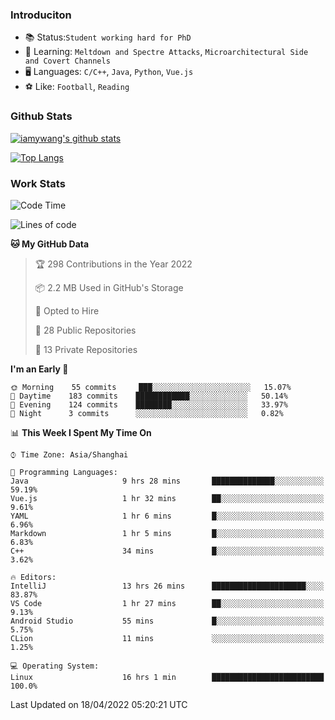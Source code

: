 ### Introduciton

- 📚 Status:`Student working hard for PhD`
- 🔎 Learning: `Meltdown and Spectre Attacks`, `Microarchitectural Side and Covert Channels`
- 🖥️ Languages: `C/C++`, `Java`, `Python`, `Vue.js`
- ⚽ Like: `Football`, `Reading`

### Github Stats

[![iamywang's github stats](https://github-readme-stats.vercel.app/api?username=iamywang&count_private=true&show_icons=true)]()

[![Top Langs](https://github-readme-stats.vercel.app/api/top-langs/?username=iamywang&layout=compact)]()

### Work Stats

<!--START_SECTION:waka-->
![Code Time](http://img.shields.io/badge/Code%20Time-273%20hrs%2015%20mins-blue)

![Lines of code](https://img.shields.io/badge/From%20Hello%20World%20I%27ve%20Written-523%20Thousand%20lines%20of%20code-blue)

**🐱 My GitHub Data** 

> 🏆 298 Contributions in the Year 2022
 > 
> 📦 2.2 MB Used in GitHub's Storage 
 > 
> 💼 Opted to Hire
 > 
> 📜 28 Public Repositories 
 > 
> 🔑 13 Private Repositories  
 > 
**I'm an Early 🐤** 

```text
🌞 Morning    55 commits     ███░░░░░░░░░░░░░░░░░░░░░░   15.07% 
🌆 Daytime    183 commits    ████████████░░░░░░░░░░░░░   50.14% 
🌃 Evening    124 commits    ████████░░░░░░░░░░░░░░░░░   33.97% 
🌙 Night      3 commits      ░░░░░░░░░░░░░░░░░░░░░░░░░   0.82%

```


📊 **This Week I Spent My Time On** 

```text
⌚︎ Time Zone: Asia/Shanghai

💬 Programming Languages: 
Java                     9 hrs 28 mins       ██████████████░░░░░░░░░░░   59.19% 
Vue.js                   1 hr 32 mins        ██░░░░░░░░░░░░░░░░░░░░░░░   9.61% 
YAML                     1 hr 6 mins         █░░░░░░░░░░░░░░░░░░░░░░░░   6.96% 
Markdown                 1 hr 5 mins         █░░░░░░░░░░░░░░░░░░░░░░░░   6.83% 
C++                      34 mins             █░░░░░░░░░░░░░░░░░░░░░░░░   3.62%

🔥 Editors: 
IntelliJ                 13 hrs 26 mins      █████████████████████░░░░   83.87% 
VS Code                  1 hr 27 mins        ██░░░░░░░░░░░░░░░░░░░░░░░   9.13% 
Android Studio           55 mins             █░░░░░░░░░░░░░░░░░░░░░░░░   5.75% 
CLion                    11 mins             ░░░░░░░░░░░░░░░░░░░░░░░░░   1.25%

💻 Operating System: 
Linux                    16 hrs 1 min        █████████████████████████   100.0%

```


 Last Updated on 18/04/2022 05:20:21 UTC
<!--END_SECTION:waka-->
